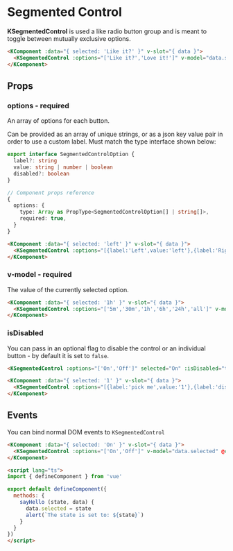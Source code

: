 # Segmented Control

**KSegmentedControl** is used a like radio button group and is meant to toggle between mutually exclusive options.

<KComponent :data="{ selected: 'Like it?' }" v-slot="{ data }">
  <KSegmentedControl :options="['Like it?','Love it!']" v-model="data.selected" @click="x => data.selected = x" />
</KComponent>

```html
<KComponent :data="{ selected: 'Like it?' }" v-slot="{ data }">
  <KSegmentedControl :options="['Like it?','Love it!']" v-model="data.selected" @click="x => data.selected = x" />
</KComponent>
```

## Props

### options - required

An array of options for each button.

Can be provided as an array of unique strings, or as a json key value pair in order to use a custom label. Must match the type interface shown below:

```ts
export interface SegmentedControlOption {
  label?: string
  value: string | number | boolean
  disabled?: boolean
}

// Component props reference
{
  options: {
    type: Array as PropType<SegmentedControlOption[] | string[]>,
    required: true,
  }
}
```

<KComponent :data="{ selected: 'left' }" v-slot="{ data }">
  <KSegmentedControl :options="[{label:'Left',value:'left'},{label:'Middle',value:'middle'},{label:'Right',value:'right'}]" v-model="data.selected" @click="x => data.selected = x" />
</KComponent>

```html
<KComponent :data="{ selected: 'left' }" v-slot="{ data }">
  <KSegmentedControl :options="[{label:'Left',value:'left'},{label:'Right',value:'right'}]" v-model="data.selected" @click="x => data.selected = x" />
</KComponent>
```

### v-model - required

The value of the currently selected option.

<KComponent :data="{ selected: '1h' }" v-slot="{ data }">
  <KSegmentedControl :options="['5m','30m','1h','6h','24h','all']" v-model="data.selected" @click="x => data.selected = x" />
</KComponent>

```html
<KComponent :data="{ selected: '1h' }" v-slot="{ data }">
  <KSegmentedControl :options="['5m','30m','1h','6h','24h','all']" v-model="data.selected" @click="x => data.selected = x" />
</KComponent>
```

### isDisabled

You can pass in an optional flag to disable the control or an individual button - by default it is set to `false`.

<KSegmentedControl :options="['On','Off']" selected="On" :isDisabled="true" />

```html
<KSegmentedControl :options="['On','Off']" selected="On" :isDisabled="true" />
```

<KComponent :data="{ selected: '1' }" v-slot="{ data }">
  <KSegmentedControl :options="[{label:'pick me',value:'1'},{label:'disabled',value:'2',disabled: true},{label:'or me',value:'3'}]" v-model="data.selected" @click="x => data.selected = x" />
</KComponent>

```html
<KComponent :data="{ selected: '1' }" v-slot="{ data }">
  <KSegmentedControl :options="[{label:'pick me',value:'1'},{label:'disabled',value:'2',disabled: true},{label:'or me',value:'3'}]" v-model="data.selected" @click="x => data.selected = x" />
</KComponent>
```

## Events

You can bind normal DOM events to `KSegmentedControl`

<KComponent :data="{ selected: 'On' }" v-slot="{ data }">
  <KSegmentedControl class="mt-2" :options="['On','Off']" v-model="data.selected" @click="x => sayHello(x) || (data.selected = x)" />
</KComponent>

<script lang="ts">
import { defineComponent } from 'vue'

export default defineComponent({
  methods: {
    sayHello (state) {
      alert(`The state is set to: ${state}`)
    }
  }
})
</script>

```html
<KComponent :data="{ selected: 'On' }" v-slot="{ data }">
  <KSegmentedControl :options="['On','Off']" v-model="data.selected" @click="state => sayHello(state, data)" />
</KComponent>

<script lang="ts">
import { defineComponent } from 'vue'

export default defineComponent({
  methods: {
    sayHello (state, data) {
      data.selected = state
      alert(`The state is set to: ${state}`)
    }
  }
})
</script>
```

